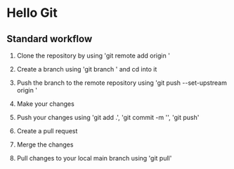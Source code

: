 # Hello Git

## Standard workflow
1) Clone the repository by using 'git remote add origin <url>'

2) Create a branch using 'git branch <name>' and cd into it

3) Push the branch to the remote repository using 'git push --set-upstream origin <name>'

4) Make your changes

5) Push your changes using 'git add .', 'git commit -m  '<message>', 'git push'

6) Create a pull request

7) Merge the changes

8) Pull changes to your local main branch using  'git pull'